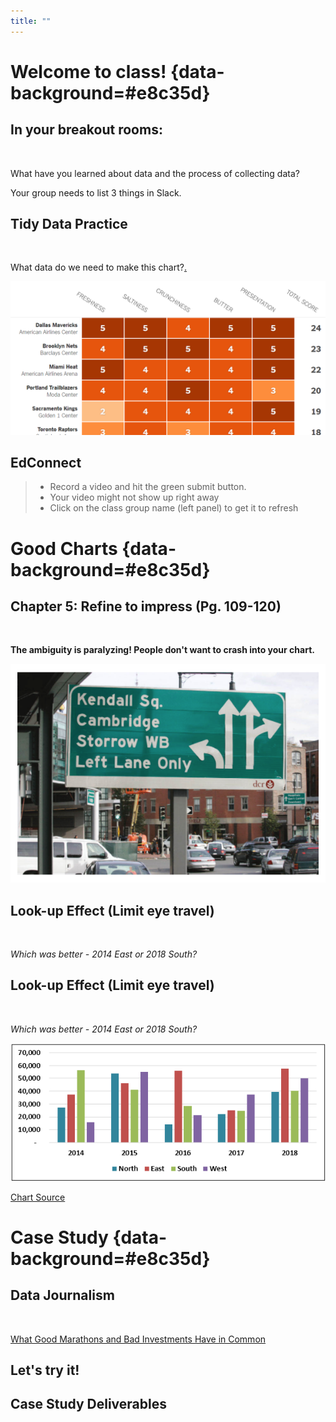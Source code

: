 ```yaml
---
title: ""
---
```


# Welcome to class!  {data-background=#e8c35d}

## In your breakout rooms:

<br>

What have you learned about data and the process of collecting data?

Your group needs to list 3 things in Slack.

## Tidy Data Practice

<br>

What data do we need to make this chart?[.]()

![](images/tidydata/tidy_popcorn.png)

## EdConnect

>- Record a video and hit the green submit button.
>  - Your video might not show up right away
>  - Click on the class group name (left panel) to get it to refresh

# Good Charts {data-background=#e8c35d}

## Chapter 5: Refine to impress (Pg. 109-120)

<br>

**The ambiguity is paralyzing! People don't want to crash into your chart.**

![](images/gc/Ch5_street_sign_paralyzing.png)

<!----

## The traffic metaphor of visualization

<div class="container">

<div class="col">

![](images/gc/Ch5_street_sign_paralyzing.png)

</div>

<div class="col">

<p style="font-size:2vw;text-align:left">
With bad charts, instead of using the chart to guide the meeting, each member has to assign meaning themselves. The team members must slow down purposeful thinking and shift the focus of the meeting to understanding the chart instead of insight and decision making. Everyone gets distracted trying to figure the chart out as quickly as possible. The stress rises as understanding fades. A thought accident is grinding insight to a halt. Some participants are shifting attention to their phones or screens to avoid the collision. We are reading the chart instead of using it to get where the meeting is intended to go! 
</p>

</div>

</div>

---->

## Look-up Effect (Limit eye travel)

<br>

*Which was better - 2014 East or 2018 South?*

## Look-up Effect (Limit eye travel)

<br>

*Which was better - 2014 East or 2018 South?*

![](images/other/look_up_legends.png)
   
[Chart Source](https://www.wallstreetmojo.com/legends-in-excel-chart/)



<!-------------------
# Supplemental Reading {data-background=#e8c35d}

## You should know how to:

>- Build a histogram
>- Build a box plot
>- Build a line chart
>- Create bins from a continuous measure

Bring questions to class on Thursday.

## [Building a Histogram](https://help.tableau.com/current/pro/desktop/en-us/buildexamples_histogram.htm)

> 1. Drag Quantity to Columns
> 2. Click "Show Me" on the toolbar, then select the histogram chart type.

## [Create Bins from a Continuous Measure](https://help.tableau.com/current/pro/desktop/en-us/calculations_bins.htm)

> 1. In the Data pane, right-click (control-click on Mac) a measure and select Create > Bins.   
   
*How do you change the bin size?*   
*Why would we change the bin size?*
------------------->

# Case Study {data-background=#e8c35d}

## Data Journalism

<br>

[What Good Marathons and Bad Investments Have in Common](https://www.nytimes.com/2014/04/23/upshot/what-good-marathons-and-bad-investments-have-in-common.html)

## Let's try it!

## Case Study Deliverables

<!----------------
## Running marathons

What is normal about marathons?

>- Make sure you understand the deliverables!
>- Data dictionary
>- How to get the data
>- Article template

## Plotting Marathons

Let's make a histogram.
------------------------->
